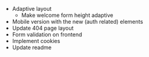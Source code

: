 - Adaptive layout
  - Make welcome form height adaptive
- Mobile version with the new (auth related) elements
- Update 404 page layout
- Form validation on frontend
- Implement cookies
- Update readme

<!-- DONE --
- Loading indicator
- Fix login screen being visible when authed user goes to '/'
- Fix glitch with image zoom
- Fix Login/Register screens @media queries
- New screens / components
  - sign-in form
  - sign-up form
  - routing in App
  - different link in Header
  - InfoToolTip
-->
